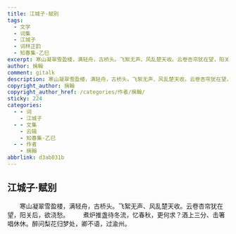 ```yaml
---
title: 江城子·赋别
tags:
  - 文学
  - 词集
  - 江城子
  - 词林正韵
  - 知春集·乙巳
excerpt: 寒山凝翠雪盈楼，满轻舟，古桥头。飞絮无声、风乱楚天收。云卷杏帘犹在望，阳关后，欲浇愁。
author: 摛翰
comment: gitalk
description: 寒山凝翠雪盈楼，满轻舟，古桥头。飞絮无声、风乱楚天收。云卷杏帘犹在望，阳关后，欲浇愁。
copyright_author: 摛翰
copyright_author_href: /categories/作者/摛翰/
sticky: 224
categories:
  - - 词
    - 江城子
  - - 文集
    - 云辑
    - 知春集·乙巳
  - - 作者
    - 摛翰
abbrlink: d3ab031b
---
```

## 江城子·赋别
&emsp;&emsp;寒山凝翠雪盈楼，满轻舟，古桥头。飞絮无声、风乱楚天收。云卷杏帘犹在望，阳关后，欲浇愁。
&emsp;&emsp;煮炉推盏待冬流，忆春秋，更何求？酒上三分、击箸唱休休。醉问梨花归梦处，卿不语，过渝州。
